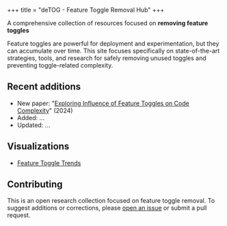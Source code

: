 +++
title = "deTOG - Feature Toggle Removal Hub"
+++

A comprehensive collection of resources focused on **removing feature toggles**

Feature toggles are powerful for deployment and experimentation, but they can accumulate over time. This site focuses specifically on state-of-the-art strategies, tools, and research for safely removing unused toggles and preventing toggle-related complexity.

## Recent additions

- New paper: "[Exploring Influence of Feature Toggles on Code Complexity](https://dl.acm.org/doi/abs/10.1145/3661167.3661190)" (2024)
- Added: ...
- Updated: ...

## Visualizations

- [Feature Toggle Trends](./toggles-chart/)

## Contributing

This is an open research collection focused on feature toggle removal. To suggest additions or corrections, please [open an issue](https://github.com/ternava/detog/issues) or submit a pull request.

